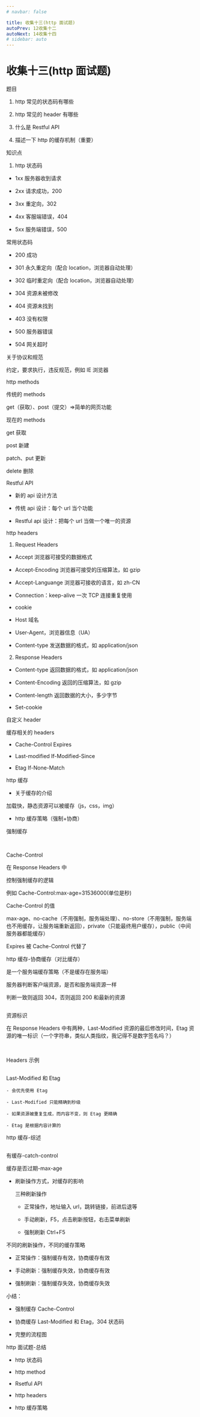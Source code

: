 ```yaml
---
# navbar: false

title: 收集十三(http 面试题)
autoPrev: 12收集十二
autoNext: 14收集十四
# sidebar: auto
---
```


# 收集十三(http 面试题)

题目

1. http 常见的状态码有哪些

2. http 常见的 header 有哪些

3. 什么是 Restful API

4. 描述一下 http 的缓存机制（重要）

知识点

1. http 状态码

- 1xx 服务器收到请求

- 2xx 请求成功，200

- 3xx 重定向，302

- 4xx 客服端错误，404

- 5xx 服务端错误，500

常用状态码

- 200 成功

- 301 永久重定向（配合 location，浏览器自动处理）

- 302 临时重定向（配合 location，浏览器自动处理）

- 304 资源未被修改

- 404 资源未找到

- 403 没有权限

- 500 服务器错误

- 504 网关超时

关于协议和规范

约定，要求执行，违反规范，例如 IE 浏览器

http methods

传统的 methods

get（获取）、post（提交）=>简单的网页功能

现在的 methods

get 获取

post 新建

patch、put 更新

delete 删除

Restful API

- 新的 api 设计方法

- 传统 api 设计：每个 url 当个功能

- Restful api 设计：把每个 url 当做一个唯一的资源

http headers

1. Request Headers

- Accept 浏览器可接受的数据格式

- Accept-Encoding 浏览器可接受的压缩算法，如 gzip

- Accept-Languange 浏览器可接收的语言，如 zh-CN

- Connection：keep-alive 一次 TCP 连接重复使用

- cookie

- Host 域名

- User-Agent，浏览器信息（UA）

- Content-type 发送数据的格式，如 application/json

2. Response Headers

- Content-type 返回数据的格式，如 application/json

- Content-Encoding 返回的压缩算法，如 gzip

- Content-length 返回数据的大小，多少字节

- Set-cookie

自定义 header

缓存相关的 headers

- Cache-Control Expires

- Last-modified If-Modified-Since

- Etag If-None-Match

http 缓存

- 关于缓存的介绍

加载快，静态资源可以被缓存（js，css，img）

- http 缓存策略（强制+协商）

强制缓存

<img :src="$withBase('/面试/浏览器强制缓存.png')">

<img :src="$withBase('/面试/浏览器缓存过期.png')">

Cache-Control

在 Response Headers 中

控制强制缓存的逻辑

例如 Cache-Control:max-age=31536000(单位是秒)

Cache-Control 的值

max-age、no-cache（不用强制，服务端处理）、no-store（不用强制，服务端也不用缓存，让服务端重新返回），private（只能最终用户缓存），public（中间服务器都能缓存）

Expires 被 Cache-Control 代替了

http 缓存-协商缓存（对比缓存）

是一个服务端缓存策略（不是缓存在服务端）

服务器判断客户端资源，是否和服务端资源一样

判断一致则返回 304，否则返回 200 和最新的资源

<img :src="$withBase('/面试/浏览器协商缓存.png')">

资源标识

在 Response Headers 中有两种，Last-Modified 资源的最后修改时间，Etag 资源的唯一标识（一个字符串，类似人类指纹，我记得不是数字签名吗？）

<img :src="$withBase('/面试/浏览器资源标识.png')">

<img :src="$withBase('/面试/浏览器etag.png')">

Headers 示例

<img :src="$withBase('/面试/浏览器head示例.png')">

Last-Modified 和 Etag

    - 会优先使用 Etag

    - Last-Modified 只能精确到秒级

    - 如果资源被重复生成，而内容不变，则 Etag 更精确

    - Etag 是根据内容计算的

http 缓存-综述

<img :src="$withBase('/面试/浏览器http综述.png')">

有缓存-catch-control

缓存是否过期-max-age

- 刷新操作方式，对缓存的影响

  三种刷新操作

  - 正常操作，地址输入 url，跳转链接，前进后退等

  - 手动刷新，F5，点击刷新按钮，右击菜单刷新

  - 强制刷新 Ctrl+F5

不同的刷新操作，不同的缓存策略

- 正常操作：强制缓存有效，协商缓存有效

- 手动刷新：强制缓存失效，协商缓存有效

- 强制刷新：强制缓存失效，协商缓存失效

小结：

- 强制缓存 Cache-Control

- 协商缓存 Last-Modified 和 Etag，304 状态码

- 完整的流程图

http 面试题-总结

- http 状态码

- http method

- Rsetful API

- http headers

- http 缓存策略
